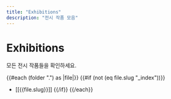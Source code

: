 ```yaml
---
title: "Exhibitions"
description: "전시 작품 모음"
---
```


# Exhibitions

모든 전시 작품들을 확인하세요.

{{#each (folder ".") as |file|}}
{{#if (not (eq file.slug "_index"))}}
- [[{{file.slug}}]]
{{/if}}
{{/each}}
